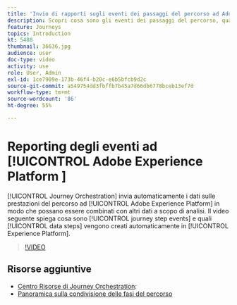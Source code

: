 ```yaml
---
title: 'Invio di rapporti sugli eventi dei passaggi del percorso ad Adobe Experience Platform '
description: Scopri cosa sono gli eventi dei passaggi del percorso, quali sono i passaggi dei dati e come esplorarli.
feature: Journeys
topics: Introduction
kt: 5488
thumbnail: 36636.jpg
audience: user
doc-type: video
activity: use
role: User, Admin
exl-id: 1ce7909e-173b-46f4-b20c-e6b5bfcb9d2c
source-git-commit: a549754dd3fbffb7b45a7d66db6778bceb13ef7d
workflow-type: tm+mt
source-wordcount: '86'
ht-degree: 55%

---
```


# Reporting degli eventi ad [!UICONTROL Adobe Experience Platform ]

[!UICONTROL Journey Orchestration] invia automaticamente i dati sulle prestazioni del percorso ad [!UICONTROL Adobe Experience Platform] in modo che possano essere combinati con altri dati a scopo di analisi.
Il video seguente spiega cosa sono [!UICONTROL journey step events] e quali [!UICONTROL data steps] vengono creati automaticamente in [!UICONTROL Experience Platform].

>[!VIDEO](https://video.tv.adobe.com/v/36636?quality=12)

## Risorse aggiuntive

* [Centro Risorse di Journey Orchestration](https://experienceleague.adobe.com/docs/journeys/using/journey-orchestration-home.html?lang=it):
* [Panoramica sulla condivisione delle fasi del percorso](https://experienceleague.adobe.com/docs/journeys/using/building-journeys/sharing-journey-steps/sharing-overview.html?lang=en)
